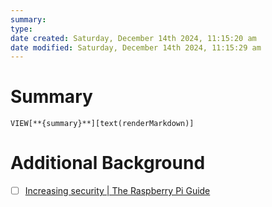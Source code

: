 ```yaml
---
summary: 
type: 
date created: Saturday, December 14th 2024, 11:15:20 am
date modified: Saturday, December 14th 2024, 11:15:29 am
---
```

# Summary
`VIEW[**{summary}**][text(renderMarkdown)]`

# Additional Background
- [ ] [Increasing security | The Raspberry Pi Guide](https://raspberrypi-guide.github.io/other/Improve-raspberry-pi-security)